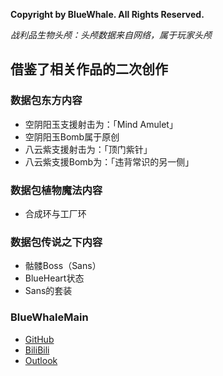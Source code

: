 **Copyright by BlueWhale. All Rights Reserved.**

*战利品生物头颅：头颅数据来自网络，属于玩家头颅*
## 借鉴了相关作品的二次创作
### 数据包东方内容
- 空阴阳玉支援射击为：「Mind Amulet」
- 空阴阳玉Bomb属于原创
- 八云紫支援射击为：「顶门紫针」
- 八云紫支援Bomb为：「违背常识的另一侧」
### 数据包植物魔法内容
- 合成环与工厂环
### 数据包传说之下内容
- 骷髅Boss（Sans）
- BlueHeart状态
- Sans的套装
### BlueWhaleMain
+ [GitHub](https://github.com/BlueWhaleMain)
+ [BiliBili](https://space.bilibili.com/336800070/#/)
+ [Outlook](mailto:bluewhalemain@outlook.com)
